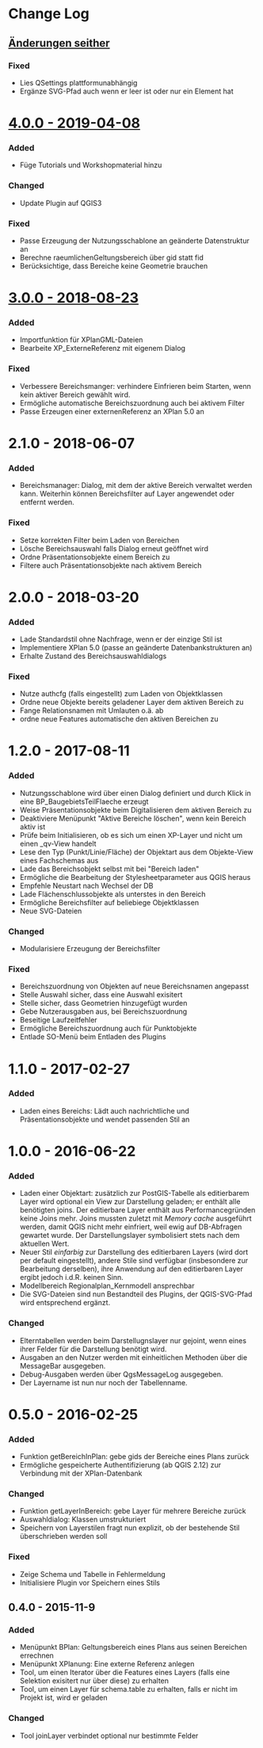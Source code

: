 # Change Log

## [Änderungen seither](https://github.com/bstroebl/xplanplugin/compare/v4.0.0...develop)

### Fixed
- Lies QSettings plattformunabhängig
- Ergänze SVG-Pfad auch wenn er leer ist oder nur ein Element hat

# [4.0.0 - 2019-04-08](https://github.com/bstroebl/xplanplugin/compare/v3.0.0...v4.0.0)

### Added
- Füge Tutorials und Workshopmaterial hinzu

### Changed
- Update Plugin auf QGIS3

### Fixed
- Passe Erzeugung der Nutzungsschablone an geänderte Datenstruktur an
- Berechne raeumlichenGeltungsbereich über gid statt fid
- Berücksichtige, dass Bereiche keine Geometrie brauchen

# [3.0.0 - 2018-08-23](https://github.com/bstroebl/xplanplugin/compare/v2.0.0...v3.0.0)

### Added
- Importfunktion für XPlanGML-Dateien
- Bearbeite XP_ExterneReferenz mit eigenem Dialog

### Fixed
- Verbessere Bereichsmanger: verhindere Einfrieren beim Starten, wenn kein aktiver Bereich gewählt wird.
- Ermögliche automatische Bereichszuordnung auch bei aktivem Filter
- Passe Erzeugen einer externenReferenz an XPlan 5.0 an

# 2.1.0 - 2018-06-07

### Added
- Bereichsmanager: Dialog, mit dem der aktive Bereich verwaltet werden kann. Weiterhin können Bereichsfilter auf Layer angewendet oder entfernt werden.

### Fixed
- Setze korrekten Filter beim Laden von Bereichen
- Lösche Bereichsauswahl falls Dialog erneut geöffnet wird
- Ordne Präsentationsobjekte einem Bereich zu
- Filtere auch Präsentationsobjekte nach aktivem Bereich

# 2.0.0 - 2018-03-20

### Added
- Lade Standardstil ohne Nachfrage, wenn er der einzige Stil ist
- Implementiere XPlan 5.0 (passe an geänderte Datenbankstrukturen an)
- Erhalte Zustand des Bereichsauswahldialogs

### Fixed
- Nutze authcfg (falls eingestellt) zum Laden von Objektklassen
- Ordne neue Objekte bereits geladener Layer dem aktiven Bereich zu
- Fange Relationsnamen mit Umlauten o.ä. ab
- ordne neue Features automatische den aktiven Bereichen zu

# 1.2.0 - 2017-08-11

### Added
- Nutzungsschablone wird über einen Dialog definiert und durch Klick in eine BP_BaugebietsTeilFlaeche erzeugt
- Weise Präsentationsobjekte beim Digitalisieren dem aktiven Bereich zu
- Deaktiviere Menüpunkt "Aktive Bereiche löschen", wenn kein Bereich aktiv ist
- Prüfe beim Initialisieren, ob es sich um einen XP-Layer und nicht um einen _qv-View handelt
- Lese den Typ (Punkt/Linie/Fläche) der Objektart aus dem Objekte-View eines Fachschemas aus
- Lade das Bereichsobjekt selbst mit bei "Bereich laden"
- Ermögliche die Bearbeitung der Stylesheetparameter aus QGIS heraus
- Empfehle Neustart nach Wechsel der DB
- Lade Flächenschlussobjekte als unterstes in den Bereich
- Ermögliche Bereichsfilter auf beliebiege Objektklassen
- Neue SVG-Dateien

### Changed
- Modularisiere Erzeugung der Bereichsfilter

### Fixed
- Bereichszuordnung von Objekten auf neue Bereichsnamen angepasst
- Stelle Auswahl sicher, dass eine Auswahl exisitert
- Stelle sicher, dass Geometrien hinzugefügt wurden
- Gebe Nutzerausgaben aus, bei Bereichszuordnung
- Beseitige Laufzeitfehler
- Ermögliche Bereichszuordnung auch für Punktobjekte
- Entlade SO-Menü beim Entladen des Plugins

# 1.1.0 - 2017-02-27

### Added
- Laden eines Bereichs: Lädt auch nachrichtliche und Präsentationsobjekte und wendet passenden Stil an

# 1.0.0 - 2016-06-22

### Added
- Laden einer Objektart: zusätzlich zur PostGIS-Tabelle als editierbarem Layer wird optional ein View zur Darstellung geladen; er enthält alle benötigten joins. Der editierbare Layer enthält aus Performancegründen keine Joins mehr. Joins mussten zuletzt mit *Memory cache* ausgeführt werden, damit QGIS nicht mehr einfriert, weil ewig auf DB-Abfragen gewartet wurde. Der Darstellungslayer symbolisiert stets nach dem aktuellen Wert.
- Neuer Stil *einfarbig* zur Darstellung des editierbaren Layers (wird dort per default eingestellt), andere Stile sind verfügbar (insbesondere zur Bearbeitung derselben), ihre Anwendung auf den editierbaren Layer ergibt jedoch i.d.R. keinen Sinn.
- Modellbereich Regionalplan_Kernmodell ansprechbar
- Die SVG-Dateien sind nun Bestandteil des Plugins, der QGIS-SVG-Pfad wird entsprechend ergänzt.

### Changed
- Elterntabellen werden beim Darstellugnslayer nur gejoint, wenn eines ihrer Felder für die Darstellung benötigt wird.
- Ausgaben an den Nutzer werden mit einheitlichen Methoden über die MessageBar ausgegeben.
- Debug-Ausgaben werden über QgsMessageLog ausgegeben.
- Der Layername ist nun nur noch der Tabellenname.

# 0.5.0 - 2016-02-25
### Added
- Funktion getBereichInPlan: gebe gids der Bereiche eines Plans zurück
- Ermögliche gespeicherte Authentifizierung (ab QGIS 2.12) zur Verbindung mit der XPlan-Datenbank

### Changed
- Funktion getLayerInBereich: gebe Layer für mehrere Bereiche zurück
- Auswahldialog: Klassen umstrukturiert
- Speichern von Layerstilen fragt nun explizit, ob der bestehende Stil überschrieben werden soll

### Fixed
- Zeige Schema und Tabelle in Fehlermeldung
- Initialisiere Plugin vor Speichern eines Stils

## 0.4.0 - 2015-11-9
### Added
- Menüpunkt BPlan: Geltungsbereich eines Plans aus seinen Bereichen errechnen
- Menüpunkt XPlanung: Eine externe Referenz anlegen
- Tool, um einen Iterator über die Features eines Layers (falls eine Selektion exisitert nur über diese) zu erhalten
- Tool, um einen Layer für schema.table zu erhalten, falls er nicht im Projekt ist, wird er geladen

### Changed
- Tool joinLayer verbindet optional nur bestimmte Felder

